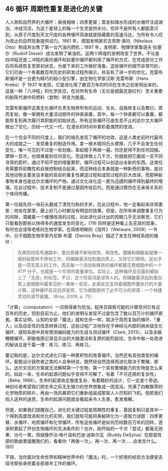 ## 46 循环 周期性重复是进化的关键

人人熟知自然界的大循环：昼夜相继；四季更替；蒸发和降水形成的水循环注成湖泊、冲成河流，为这个星球上的每一个生灵提供水分。但并不是所有人都能意识到，从原子尺度到天文尺度的各种循环简直就是隐藏着的高速马达，为所有令人叹为观止的自然现象提供动力。1861 年，德国发明家尼古劳斯·奥托（Nikolaus Otto）制成并出售了第一台汽油内燃机；1897 年，发明家、物理学家鲁道夫·狄塞尔（Rudolf Diesel）成功发明了柴油机，这两个辉煌的发明改变了世界。不论是四冲程还是二冲程的奥托循环和狄塞尔循环都利用了循环的方式，在完成部分工作后将系统恢复至原初状态，为接下来的工作做好准备。这些循环的细节非常巧妙，它们已由一个有着数百年历史的研发过程所揭示，并且有了进一步的优化。克雷布斯循环是一台更为精巧的超小型引擎，由生物化学家汉斯·克雷布斯（Hans Krebs）于 1937 年发现，它是进化用了数百万年的时间在生命之初发明出来的。这是一种「八冲程」的化学反应，在对所有生命（无论是细菌还是红杉）至关重要的新陈代谢中将燃料（食物）转变为能量。

克雷布斯循环这类生化循环负责生物界所有的运动、生长、自我修复以及繁衍，周而复始，像一架拥有大量活动部件的钟表装置，其中，每一个钟表都可以重置，都能恢复到再次履行其职能的初始状态。所有这些循环已由生息不止的达尔文大循环做出了优化，历经一代又一代，在漫长的时间中累积着偶然的改进。

在一个完全不同的尺度上，我们的祖先发现了循环的功效，这是人类史前时代最伟大的成就之一：发现重复的制造作用。拿一根木棍同石头摩擦，几乎不会发生任何变化，唯一可见的不过是一些划痕。拿起棍子再做一遍。你还是得不到任何回报。摩擦一百次，也很难看到任何变化。但这样做上几千次，你就能把它磨成一支不同寻常的箭杆。通过不知不觉的增量累积，循环过程可以创造出全新的东西。这类任务需要将前瞻性和自我控制结合起来，而这种结合本身就是一种新奇的事物，是对其他动物主要发自本能的盲目的重复性建造过程和成型过程的巨大改进。而那种新事物本身也是达尔文循环的产物，通过文化进化这一更为迅捷的循环得到最终的增强，在此过程中，技术复制不是通过基因传给后代，而是通过模仿在无亲缘关系的个体间传播。

第一位祖先将一块石头磨成了漂亮匀称的手斧，在此过程中，他一定看起来非常愚笨：他坐在那里，磨上好几小时都没有明显的效果。但是，在所有单调整重复行为的间隙，潜藏着一个缓慢改进的过程，对此进化设计出的肉眼几乎无法察觉，它们只能看到那些以快得多的速度发生的变化。(79) 同样是这种看上去无效的现象，有时也会误导老练的生物学家。在简练明晰的《湿件》（Wetware, 2009）一书中，分子细胞生物学家丹尼斯·布雷（Dennis Bray）描述了发生在神经系统的循环：

> 在典型的信号通路中，蛋白质被不断地改性、再改性。激酶和磷酸盐就像一窝蚂蚁那样不停地工作，将磷酸基添加到蛋白质上，又将它们移除。这似乎是一项无意义的工作，而且每一个添加和移除的循环都要花费细胞中的一个 ATP 分子，也就是一个珍贵的能量单位。实际上，这种循环反应最初被贴上了「无效」的标签。不过，这个形容词是误导人的。将磷酸基添加到蛋白质上是细胞中最常见的一类单一反应，此类反应支持着细胞所要执行的大量计算。这种循环反应远非徒劳，它为细胞提供了必不可少的资源：一个快捷灵动的调节装置。（Bray, 2009, p. 75）

「计算」（computation）一词用得甚为恰当。程序员探索可能的计算空间已有近百年的历史，但到目前为止，他们的发明与发现不过是包含了数以百万计的循环嵌套。事实证明，认知的全部「魔法」就和生命一样，取决于周而复始的循环、「重入」以及自反性的信息转换过程，这些过程广泛地存在于神经元内部的纳米级生化循环、感知系统中具有预测编码能力的生成与测试循环（Clark, 2013），以及全脑睡眠循环，即脑电图记录显示出的大脑激活和复原的剧烈起伏。生命中每一处改进的秘诀总是千篇一律：练习、练习、再练习。

要记取的是，达尔文式进化只是一种累积性的改善循环。当然还有其他类型的循环。智能设计鼓吹者之类的人会争辩说，既然经自然选择而进化取决于繁殖，那么，达尔文式的方案就无法解释第一个生物、第一个具有繁殖能力的生物是怎么来的。如此一来，生命的起源问题似乎变得不可解了，有着「不可还原的复杂性」（Behe, 1996）。生命的起源肯定极度复杂、有着精妙的设计，它一定是个奇迹。神创论者希望我们把生命之前无生殖力的世界想象成一团混沌，充满了四散飘零的化学物质的碎片，再由一场风暴把它们重新组装成那架人人尽知的飞机。倘若我们陷入这样的迷思，生命的起源问题就会看起来令人生畏，愈发难解。

但是，如果我们提醒自己，进化的关键过程是周期性的重复，基因复制只是其中一个得到高度改进和优化的实例，我们就有可能将奥秘转化为一道智力谜题：四季更替、水循环、地质循环和化学循环，所有这些循环是如何历经数百万年的回转，逐渐积累起了开创生物循环的先决条件的？也许，刚开始的一千次「尝试」都毫无效果、功亏一篑。但就像乔治·格什温和巴迪·迪斯尔瓦（Buddy DeSylva）在那首性感的歌曲里提醒我们的，看看你「再做一次」、再一次、再一次……会发生什么。(80)

不错，当你面对生命世界和精神世界中的「魔法」时，一个好用的经验方法便是去探寻那些承担着全部艰辛工作的循环。




